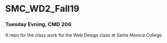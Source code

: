 # SMC_WD2_Fall19
### Tuesday Evning, CMD 206
A repo for the class work for the Web Design class at Santa Monica College
